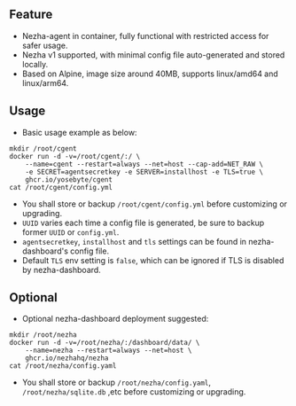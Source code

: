 ## Feature

- Nezha-agent in container, fully functional with restricted access for safer usage.
- Nezha v1 supported, with minimal config file auto-generated and stored locally.
- Based on Alpine, image size around 40MB, supports linux/amd64 and linux/arm64.

## Usage

- Basic usage example as below: 

```
mkdir /root/cgent
docker run -d -v=/root/cgent/:/ \
    --name=cgent --restart=always --net=host --cap-add=NET_RAW \
    -e SECRET=agentsecretkey -e SERVER=installhost -e TLS=true \
    ghcr.io/yosebyte/cgent
cat /root/cgent/config.yml
```

- You shall store or backup `/root/cgent/config.yml` before customizing or upgrading.
- `UUID` varies each time a config file is generated, be sure to backup former `UUID` or `config.yml`.
- `agentsecretkey`, `installhost` and `tls` settings can be found in nezha-dashboard's config file.
- Default `TLS` env setting is `false`, which can be ignored if TLS is disabled by nezha-dashboard.

## Optional
- Optional nezha-dashboard deployment suggested:

```
mkdir /root/nezha
docker run -d -v=/root/nezha/:/dashboard/data/ \
    --name=nezha --restart=always --net=host \
    ghcr.io/nezhahq/nezha
cat /root/nezha/config.yaml
```

- You shall store or backup `/root/nezha/config.yaml`, `/root/nezha/sqlite.db` ,etc before customizing or upgrading. 
